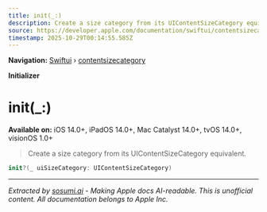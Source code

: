 ```yaml
---
title: init(_:)
description: Create a size category from its UIContentSizeCategory equivalent.
source: https://developer.apple.com/documentation/swiftui/contentsizecategory/init(_:)
timestamp: 2025-10-29T00:14:55.585Z
---
```


**Navigation:** [Swiftui](/documentation/swiftui) › [contentsizecategory](/documentation/swiftui/contentsizecategory)

**Initializer**

# init(_:)

**Available on:** iOS 14.0+, iPadOS 14.0+, Mac Catalyst 14.0+, tvOS 14.0+, visionOS 1.0+

> Create a size category from its UIContentSizeCategory equivalent.

```swift
init?(_ uiSizeCategory: UIContentSizeCategory)
```

---

*Extracted by [sosumi.ai](https://sosumi.ai) - Making Apple docs AI-readable.*
*This is unofficial content. All documentation belongs to Apple Inc.*
